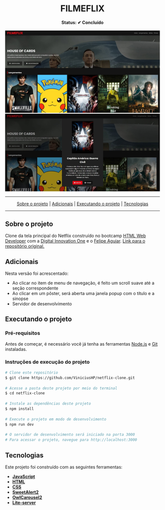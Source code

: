 <h1 align="center">
  FILMEFLIX
</h1>

<h4 align="center">Status: ✔ Concluído</h4>

<div align="center">
  <img src="img/pagina.jpg" alt="Início da página" width="686">
</div>
<div align="center">
  <img src="img/popup.jpg" alt="Popup da página" width="686">
</div>

---

<p align="center">
 <a href="#user-content-sobre-o-projeto">Sobre o projeto</a> |
 <a href="#user-content-adicionais">Adicionais</a> |
 <a href="#user-content-executando-o-projeto">Executando o projeto</a> |
 <a href="#user-content-tecnologias">Tecnologias</a>

---

## **Sobre o projeto**

Clone da tela principal do Netflix construído no bootcamp [HTML Web Developer](https://digitalinnovation.one/bootcamps/html-web-developer) com a [Digital Innovation One](https://digitalinnovation.one/) e o [Felipe Aguiar](https://www.linkedin.com/in/felipe-aguiar-047/). [Link para o repositório original.](https://github.com/felipeAguiarCode/netflix-clone)

## **Adicionais**
Nesta versão foi acrescentado:

- Ao clicar no item de menu de navegação, é feito um scroll suave até a seção correspondente
- Ao clicar em um pôster, será aberta uma janela popup com o título e a sinopse
- Servidor de desenvolvimento

## **Executando o projeto**

### Pré-requisitos
Antes de começar, é necessário você já tenha as ferramentas [Node.js](https://nodejs.org/en/) e [Git](https://git-scm.com/) instaladas.

### Instruções de execução do projeto
```bash
# Clone este repositório
$ git clone https://github.com/ViniciusHP/netflix-clone.git

# Acesse a pasta deste projeto por meio do terminal
$ cd netflix-clone

# Instale as dependências deste projeto
$ npm install

# Execute o projeto em modo de desenvolvimento
$ npm run dev

# O servidor de desenvolvimento será iniciado na porta 3000
# Para acessar o projeto, navegue para http://localhost:3000
```

## **Tecnologias**

Este projeto foi construído com as seguintes ferramentas:

- **[JavaScript](https://developer.mozilla.org/pt-BR/docs/Web/JavaScript)**
- **[HTML](https://developer.mozilla.org/pt-BR/docs/Web/HTML)**
- **[CSS](https://developer.mozilla.org/pt-BR/docs/Web/CSS)**
- **[SweetAlert2](https://sweetalert2.github.io/)**
- **[OwlCarousel2](https://owlcarousel2.github.io/OwlCarousel2/)**
- **[Lite-server](https://github.com/johnpapa/lite-server)**

